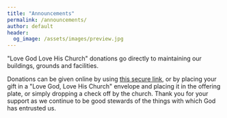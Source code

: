 ```yaml
---
title: "Announcements"
permalink: /announcements/
author: default
header:
  og_image: /assets/images/preview.jpg
---
```


"Love God Love His Church" donations go directly to maintaining our buildings, grounds and facilities. 

Donations can be given online by using
[this secure link](https://secure.myvanco.com/L-Z0TS/campaign/C-13R83), or by placing your gift in a
"Love God, Love His Church" envelope and placing it in the offering plate, or simply dropping a
check off by the church. Thank you for your support as we continue to be good stewards of the things with which God has entrusted us.
